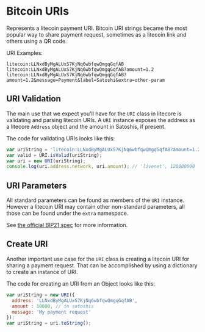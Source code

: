 # Bitcoin URIs
Represents a litecoin payment URI. Bitcoin URI strings became the most popular way to share payment request, sometimes as a litecoin link and others using a QR code.

URI Examples:

```
litecoin:LLNxdByMgALUxS7KjNq6wbfqwQmgqGqfAB
litecoin:LLNxdByMgALUxS7KjNq6wbfqwQmgqGqfAB?amount=1.2
litecoin:LLNxdByMgALUxS7KjNq6wbfqwQmgqGqfAB?amount=1.2&message=Payment&label=Satoshi&extra=other-param
```

## URI Validation
The main use that we expect you'll have for the `URI` class in litecore is validating and parsing litecoin URIs. A `URI` instance exposes the address as a litecore `Address` object and the amount in Satoshis, if present.

The code for validating URIs looks like this:

```javascript
var uriString = 'litecoin:LLNxdByMgALUxS7KjNq6wbfqwQmgqGqfAB?amount=1.2';
var valid = URI.isValid(uriString);
var uri = new URI(uriString);
console.log(uri.address.network, uri.amount); // 'livenet', 120000000
```

## URI Parameters
All standard parameters can be found as members of the `URI` instance. However a litecoin URI may contain other non-standard parameters, all those can be found under the `extra` namespace.

See [the official BIP21 spec](https://github.com/bitgesell/bips/blob/master/bip-0021.mediawiki) for more information.

## Create URI
Another important use case for the `URI` class is creating a litecoin URI for sharing a payment request. That can be accomplished by using a dictionary to create an instance of URI.

The code for creating an URI from an Object looks like this:

```javascript
var uriString = new URI({
  address: 'LLNxdByMgALUxS7KjNq6wbfqwQmgqGqfAB',
  amount : 10000, // in satoshis
  message: 'My payment request'
});
var uriString = uri.toString();
```
